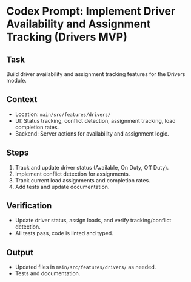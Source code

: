 # Codex Prompt: Implement Driver Availability and Assignment Tracking (Drivers MVP)

## Task
Build driver availability and assignment tracking features for the Drivers module.

## Context
- Location: `main/src/features/drivers/`
- UI: Status tracking, conflict detection, assignment tracking, load completion rates.
- Backend: Server actions for availability and assignment logic.

## Steps
1. Track and update driver status (Available, On Duty, Off Duty).
2. Implement conflict detection for assignments.
3. Track current load assignments and completion rates.
4. Add tests and update documentation.

## Verification
- Update driver status, assign loads, and verify tracking/conflict detection.
- All tests pass, code is linted and typed.

## Output
- Updated files in `main/src/features/drivers/` as needed.
- Tests and documentation.
